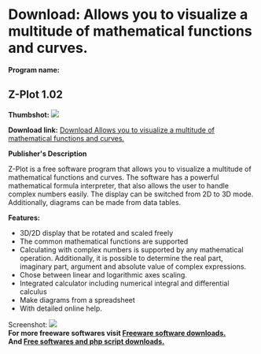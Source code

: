 # Download: Allows you to visualize a multitude of mathematical functions and curves.

**Program name:**

## Z-Plot 1.02

  
**Thumbshot:** ![](http://www.freewarefiles.com/screenshot/zplot1_md.gif)   
  
**Download link:** [Download Allows you to visualize a multitude of mathematical functions and curves.](http://freesoftwares.boysofts.com/Z-Plot_program_28141.html)  
  


**Publisher's Description**  
  


Z-Plot is a free software program that allows you to visualize a multitude of mathematical functions and curves. The software has a powerful mathematical formula interpreter, that also allows the user to handle complex numbers easily. The display can be switched from 2D to 3D mode. Additionally, diagrams can be made from data tables. 

**Features:**

  * 3D/2D display that be rotated and scaled freely 
  * The common mathematical functions are supported 
  * Calculating with complex numbers is supported by any mathematical operation. Additionally, it is possible to determine the real part, imaginary part, argument and absolute value of complex expressions. 
  * Chose between linear and logarithmic axes scaling. 
  * Integrated calculator including numerical integral and differential calculus 
  * Make diagrams from a spreadsheet 
  * With detailed online help. 

  
  
Screenshot: ![](http://www.freewarefiles.com/screenshot/zplot1.gif)   
**For more freeware softwares visit [Freeware software downloads.](http://freesoftwares.boysofts.com/)**   
**And [Free softwares and php script downloads.](http://www.boysofts.com/)**
